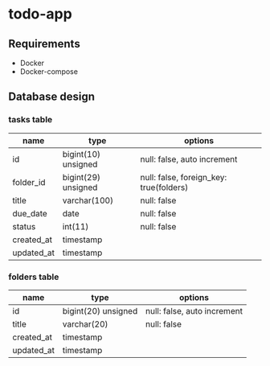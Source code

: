 # todo-app

## Requirements

- Docker
- Docker-compose

## Database design

### tasks table

| name       | type                | options                                 |
| ---------- | ------------------- | --------------------------------------- |
| id         | bigint(10) unsigned | null: false, auto increment             |
| folder_id  | bigint(29) unsigned | null: false, foreign_key: true(folders) |
| title      | varchar(100)        | null: false                             |
| due_date   | date                | null: false                             |
| status     | int(11)             | null: false                             |
| created_at | timestamp           |                                         |
| updated_at | timestamp           |                                         |

### folders table

| name       | type                | options                     |
| ---------- | ------------------- | --------------------------- |
| id         | bigint(20) unsigned | null: false, auto increment |
| title      | varchar(20)         | null: false                 |
| created_at | timestamp           |                             |
| updated_at | timestamp           |                             |
